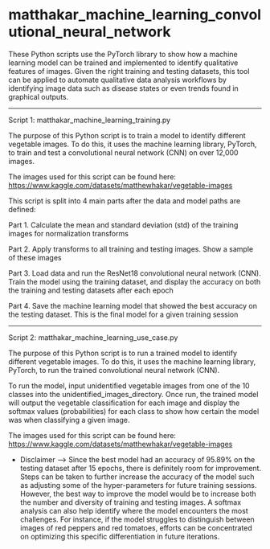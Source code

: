 # matthakar_machine_learning_convolutional_neural_network

These Python scripts use the PyTorch library to show how a machine learning model can be trained and implemented to identify qualitative features of images. Given the right training and testing datasets, this tool can be applied to automate qualitative data analysis workflows by identifying image data such as disease states or even trends found in graphical outputs.

__________________________________________________________________________________________________________________________________________________________

Script 1: matthakar_machine_learning_training.py

The purpose of this Python script is to train a model to identify different vegetable images. To do this, it uses the machine learning library, PyTorch, to train and test a convolutional neural network (CNN) on over 12,000 images.

The images used for this script can be found here: https://www.kaggle.com/datasets/matthewhakar/vegetable-images

This script is split into 4 main parts after the data and model paths are defined:

Part 1. Calculate the mean and standard deviation (std) of the training images for normalization transforms

Part 2. Apply transforms to all training and testing images. Show a sample of these images

Part 3. Load data and run the ResNet18 convolutional neural network (CNN). Train the model using the training dataset, and display the accuracy on both the training and testing datasets after each epoch

Part 4. Save the machine learning model that showed the best accuracy on the testing dataset. This is the final model for a given training session

__________________________________________________________________________________________________________________________________________________________

Script 2: matthakar_machine_learning_use_case.py

The purpose of this Python script is to run a trained model to identify different vegetable images. To do this, it uses the machine learning library, PyTorch, to run the trained convolutional neural network (CNN).

To run the model, input unidentified vegetable images from one of the 10 classes into the unidentified_images_directory. Once run, the trained model will output the vegetable classification for each image and display the softmax values (probabilities) for each class to show how certain the model was when classifying a given image.

The images used for this script can be found here: https://www.kaggle.com/datasets/matthewhakar/vegetable-images

* Disclaimer --> Since the best model had an accuracy of 95.89% on the testing dataset after 15 epochs, there is definitely room for improvement. Steps can be taken to further increase the accuracy of the model such as adjusting some of the hyper-parameters for future training sessions. However, the best way to improve the model would be to increase both the number and diversity of training and testing images. A softmax analysis can also help identify where the model encounters the most challenges. For instance, if the model struggles to distinguish between images of red peppers and red tomatoes, efforts can be concentrated on optimizing this specific differentiation in future iterations.
